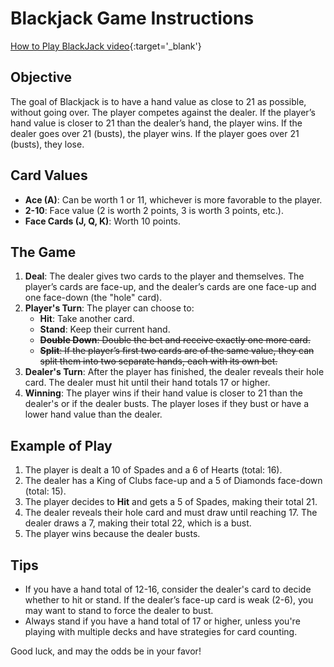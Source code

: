 # Blackjack Game Instructions

[How to Play BlackJack video](https://www.youtube.com/watch?v=eyoh-Ku9TCI){:target='_blank'}

## Objective
The goal of Blackjack is to have a hand value as close to 21 as possible, without going over. The player competes against the dealer. If the player’s hand value is closer to 21 than the dealer’s hand, the player wins. If the dealer goes over 21 (busts), the player wins. If the player goes over 21 (busts), they lose.

## Card Values
- **Ace (A)**: Can be worth 1 or 11, whichever is more favorable to the player.
- **2-10**: Face value (2 is worth 2 points, 3 is worth 3 points, etc.).
- **Face Cards (J, Q, K)**: Worth 10 points.

## The Game
1. **Deal**: The dealer gives two cards to the player and themselves. The player’s cards are face-up, and the dealer’s cards are one face-up and one face-down (the "hole" card).
2. **Player's Turn**: The player can choose to:
   - **Hit**: Take another card.
   - **Stand**: Keep their current hand.
   - ~~**Double Down**: Double the bet and receive exactly one more card.~~
   - ~~**Split**: If the player’s first two cards are of the same value, they can split them into two separate hands, each with its own bet.~~
3. **Dealer's Turn**: After the player has finished, the dealer reveals their hole card. The dealer must hit until their hand totals 17 or higher.
4. **Winning**: The player wins if their hand value is closer to 21 than the dealer's or if the dealer busts. The player loses if they bust or have a lower hand value than the dealer.

## Example of Play
1. The player is dealt a 10 of Spades and a 6 of Hearts (total: 16).
2. The dealer has a King of Clubs face-up and a 5 of Diamonds face-down (total: 15).
3. The player decides to **Hit** and gets a 5 of Spades, making their total 21.
4. The dealer reveals their hole card and must draw until reaching 17. The dealer draws a 7, making their total 22, which is a bust.
5. The player wins because the dealer busts.

## Tips
- If you have a hand total of 12-16, consider the dealer's card to decide whether to hit or stand. If the dealer’s face-up card is weak (2-6), you may want to stand to force the dealer to bust.
- Always stand if you have a hand total of 17 or higher, unless you're playing with multiple decks and have strategies for card counting.

Good luck, and may the odds be in your favor!
